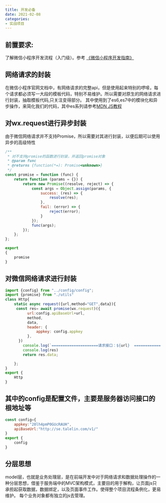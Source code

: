```yaml
---
title: 开发必备
date: 2021-02-08
categories:
- 实战项目
---
```

## 前置要求:
了解微信小程序开发流程（入门级）。参考 [《微信小程序开发指南》](https://developers.weixin.qq.com/ebook?action=get_post_info&docid=0008aeea9a8978ab0086a685851c0a)
## 网络请求的封装
在微信小程序官网文档中，有网络请求的完整api，但是使用起来特别的啰嗦，每个请求都必须写一大段的模板代码，特别不易维护。所以需要对原生的网络请求进行封装，抽取模板代码,只关注变得部分。
其中使用到了es6,es7中的模块化和异步操作，来简化我们的代码，其中es系列请参考[MDN JS教程](https://developer.mozilla.org/zh-CN/docs/Web/JavaScript)
## 对wx.request进行异步封装
由于微信网络请求并不支持Promise，所以需要对其进行封装，以便后期可以使用异步的高级特性
```js
/**
 * 对不支持promise的函数进行封装，并返回promise对象
 * @param func
 * @returns {function(*=): Promise<unknown>}
 */
const promise = function (func) {
    return function (params = {}) {
        return new Promise((resolve, reject) => {
            const args = Object.assign(params, {
                success: (res) => {
                    resolve(res);
                },
                fail: (error) => {
                    reject(error);
                }
            });
            func(args);
        });
    };
};

export
{
    promise
}
```
## 对微信网络请求进行封装
```js
import {config} from "../config/config";
import {promise} from "./utils"
class Http{
    static async request({url,method="GET",data}){
     const res= await promise(wx.request)({
          url:config.apiBaseUrl+url,
          method,
          data,
          header: {
              appkey: config.appkey
          },
      })
        console.log(`=====================请求接口：${url}  ==========================`)
        console.log(res)
        return res.data;

    };
}
export {
    Http
}
```
## 其中的config是配置文件，主要是服务器访问接口的根地址等
```js
const config={
    appkey:"28lh4pmP0GUcRAUH",
    apiBaseUrl:"http://se.talelin.com/v1/"
}
export {
    config
}
```
## 分层思想
model层，也就是业务处理层，是在前端开发中对于网络请求和数据处理操作的一种分层思想，借鉴于服务端中的MVC架构模式，主要目的用于解构，让页面js只承担起获取数据，数据绑定，以及页面事件工作。使得整个项目流程条例化，更易维护。
每个业务对象都有独立的js去管理。




